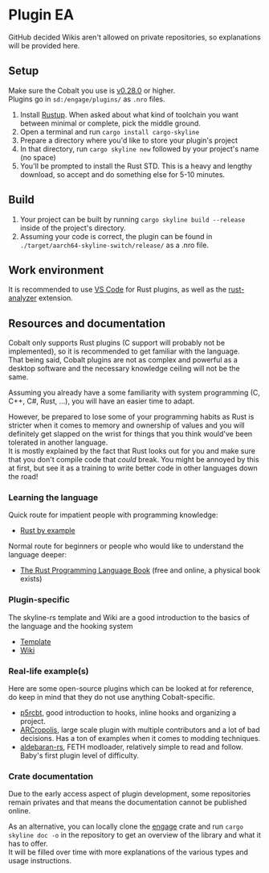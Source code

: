 # Plugin EA

GitHub decided Wikis aren't allowed on private repositories, so explanations will be provided here.

## Setup
Make sure the Cobalt you use is [v0.28.0](https://github.com/Raytwo/Cobalt/releases/tag/v0.28.0) or higher.  
Plugins go in ``sd:/engage/plugins/`` as ``.nro`` files.

1. Install [Rustup](https://rustup.rs/). When asked about what kind of toolchain you want between minimal or complete, pick the middle ground.
2. Open a terminal and run ``cargo install cargo-skyline``
3. Prepare a directory where you'd like to store your plugin's project
4. In that directory, run ``cargo skyline new`` followed by your project's name (no space)
5. You'll be prompted to install the Rust STD. This is a heavy and lengthy download, so accept and do something else for 5-10 minutes.

## Build
1. Your project can be built by running ``cargo skyline build --release`` inside of the project's directory.
2. Assuming your code is correct, the plugin can be found in ``./target/aarch64-skyline-switch/release/`` as a .nro file.

## Work environment
It is recommended to use [VS Code](https://code.visualstudio.com/download) for Rust plugins, as well as the [rust-analyzer](https://marketplace.visualstudio.com/items?itemName=rust-lang.rust-analyzer) extension.

## Resources and documentation
Cobalt only supports Rust plugins (C support will probably not be implemented), so it is recommended to get familiar with the language.  
That being said, Cobalt plugins are not as complex and powerful as a desktop software and the necessary knowledge ceiling will not be the same.

Assuming you already have a some familiarity with system programming (C, C++, C#, Rust, ...), you will have an easier time to adapt.

However, be prepared to lose some of your programming habits as Rust is stricter when it comes to memory and ownership of values and you will definitely get slapped on the wrist for things that you think would've been tolerated in another language.  
It is mostly explained by the fact that Rust looks out for you and make sure that you don't compile code that *could* break. You might be annoyed by this at first, but see it as a training to write better code in other languages down the road!

### Learning the language
Quick route for impatient people with programming knowledge:
* [Rust by example](https://doc.rust-lang.org/rust-by-example/)

Normal route for beginners or people who would like to understand the language deeper:
* [The Rust Programming Language Book](https://doc.rust-lang.org/book/) (free and online, a physical book exists)

### Plugin-specific
The skyline-rs template and Wiki are a good introduction to the basics of the language and the hooking system
* [Template](https://github.com/ultimate-research/skyline-rs-template)
* [Wiki](https://github.com/ultimate-research/skyline-rs-template/wiki)

### Real-life example(s)
Here are some open-source plugins which can be looked at for reference, do keep in mind that they do not use anything Cobalt-specific.
* [p5rcbt](https://github.com/Raytwo/p5rcbt), good introduction to hooks, inline hooks and organizing a project.
* [ARCropolis](https://github.com/Raytwo/ARCropolis/tree/master), large scale plugin with multiple contributors and a lot of bad decisions. Has a ton of examples when it comes to modding techniques.
* [aldebaran-rs](https://github.com/three-houses-research-team/aldebaran-rs/blob/master/src/forge.rs), FETH modloader, relatively simple to read and follow. Baby's first plugin level of difficulty.

### Crate documentation
Due to the early access aspect of plugin development, some repositories remain privates and that means the documentation cannot be published online.  

As an alternative, you can locally clone the [engage](https://github.com/DivineDragonFanClub/engage) crate and run ``cargo skyline doc -o`` in the repository to get an overview of the library and what it has to offer.  
It will be filled over time with more explanations of the various types and usage instructions.
